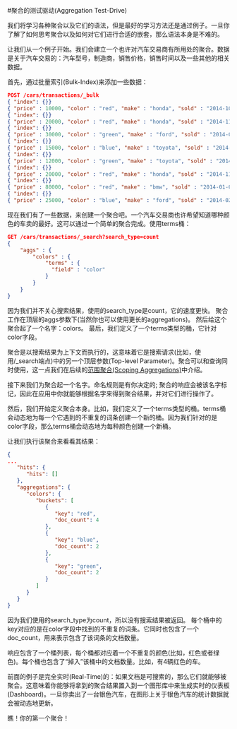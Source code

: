 #聚合的测试驱动(Aggregation Test-Drive)

我们将学习各种聚合以及它们的语法，但是最好的学习方法还是通过例子。一旦你了解了如何思考聚合以及如何对它们进行合适的嵌套，那么语法本身是不难的。

让我们从一个例子开始。我们会建立一个也许对汽车交易商有所用处的聚合。数据是关于汽车交易的：汽车型号，制造商，销售价格，销售时间以及一些其他的相关数据。

首先，通过批量索引(Bulk-Index)来添加一些数据：

```json
POST /cars/transactions/_bulk
{ "index": {}}
{ "price" : 10000, "color" : "red", "make" : "honda", "sold" : "2014-10-28" }
{ "index": {}}
{ "price" : 20000, "color" : "red", "make" : "honda", "sold" : "2014-11-05" }
{ "index": {}}
{ "price" : 30000, "color" : "green", "make" : "ford", "sold" : "2014-05-18" }
{ "index": {}}
{ "price" : 15000, "color" : "blue", "make" : "toyota", "sold" : "2014-07-02" }
{ "index": {}}
{ "price" : 12000, "color" : "green", "make" : "toyota", "sold" : "2014-08-19" }
{ "index": {}}
{ "price" : 20000, "color" : "red", "make" : "honda", "sold" : "2014-11-05" }
{ "index": {}}
{ "price" : 80000, "color" : "red", "make" : "bmw", "sold" : "2014-01-01" }
{ "index": {}}
{ "price" : 25000, "color" : "blue", "make" : "ford", "sold" : "2014-02-12" }
```

现在我们有了一些数据，来创建一个聚合吧。一个汽车交易商也许希望知道哪种颜色的车卖的最好。这可以通过一个简单的聚合完成。使用terms桶：

```json
GET /cars/transactions/_search?search_type=count 
{
    "aggs" : { 
        "colors" : { 
            "terms" : {
              "field" : "color" 
            }
        }
    }
}
```

因为我们并不关心搜索结果，使用的search_type是count，它的速度更快。
聚合工作在顶层的aggs参数下(当然你也可以使用更长的aggregations)。
然后给这个聚合起了一个名字：colors。
最后，我们定义了一个terms类型的桶，它针对color字段。

聚合是以搜索结果为上下文而执行的，这意味着它是搜索请求(比如，使用/_search端点)中的另一个顶层参数(Top-level Parameter)。聚合可以和查询同时使用，这一点我们在后续的[范围聚合(Scoping Aggregations)](http://www.elasticsearch.org/guide/en/elasticsearch/guide/current/_scoping_aggregations.html)中介绍。

接下来我们为聚合起一个名字。命名规则是有你决定的; 聚合的响应会被该名字标记，因此在应用中你就能够根据名字来得到聚合结果，并对它们进行操作了。

然后，我们开始定义聚合本身。比如，我们定义了一个terms类型的桶。terms桶会动态地为每一个它遇到的不重复的词条创建一个新的桶。因为我们针对的是color字段，那么terms桶会动态地为每种颜色创建一个新桶。

让我们执行该聚合来看看其结果：

```json
{
...
   "hits": {
      "hits": [] 
   },
   "aggregations": {
      "colors": { 
         "buckets": [
            {
               "key": "red", 
               "doc_count": 4 
            },
            {
               "key": "blue",
               "doc_count": 2
            },
            {
               "key": "green",
               "doc_count": 2
            }
         ]
      }
   }
}
```

因为我们使用的search_type为count，所以没有搜索结果被返回。
每个桶中的key对应的是在color字段中找到的不重复的词条。它同时也包含了一个doc_count，用来表示包含了该词条的文档数量。

响应包含了一个桶列表，每个桶都对应着一个不重复的颜色(比如，红色或者绿色)。每个桶也包含了“掉入”该桶中的文档数量。比如，有4辆红色的车。

前面的例子是完全实时(Real-Time)的：如果文档是可搜索的，那么它们就能够被聚合。这意味着你能够将拿到的聚合结果置入到一个图形库中来生成实时的仪表板(Dashboard)。一旦你卖出了一台银色汽车，在图形上关于银色汽车的统计数据就会被动态地更新。

瞧！你的第一个聚合！
